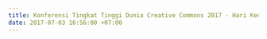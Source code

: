 ```yaml
---
title: Konferensi Tingkat Tinggi Dunia Creative Commons 2017 - Hari Kedua
date: 2017-07-03 16:56:00 +07:00
---
```



